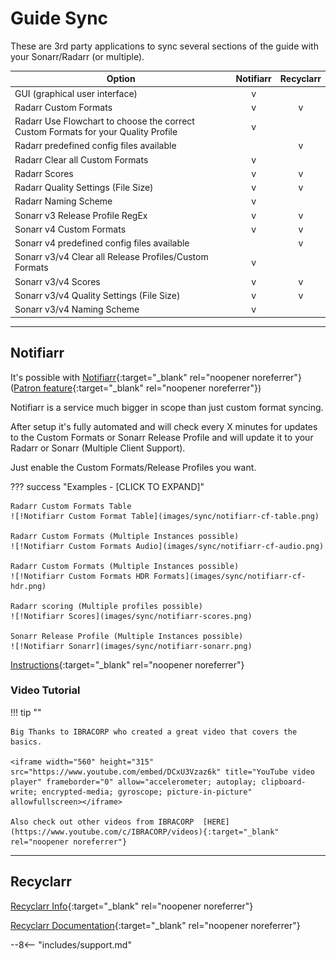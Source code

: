 # Guide Sync

These are 3rd party applications to sync several sections of the guide with your Sonarr/Radarr (or multiple).

| Option                                                                             | Notifiarr | Recyclarr |
| ---------------------------------------------------------------------------------- | :-------: | :-------: |
| GUI (graphical user interface)                                                     |     v     |           |
| Radarr Custom Formats                                                              |     v     |     v     |
| Radarr Use Flowchart to choose the correct Custom Formats for your Quality Profile |     v     |           |
| Radarr predefined config files available                                           |           |     v     |
| Radarr Clear all Custom Formats                                                    |     v     |           |
| Radarr Scores                                                                      |     v     |     v     |
| Radarr Quality Settings (File Size)                                                |     v     |     v     |
| Radarr Naming Scheme                                                               |     v     |           |
| Sonarr v3 Release Profile RegEx                                                    |     v     |     v     |
| Sonarr v4 Custom Formats                                                           |     v     |     v     |
| Sonarr v4 predefined config files available                                        |           |     v     |
| Sonarr v3/v4 Clear all Release Profiles/Custom Formats                             |     v     |           |
| Sonarr v3/v4 Scores                                                                |     v     |     v     |
| Sonarr v3/v4 Quality Settings (File Size)                                          |     v     |     v     |
| Sonarr v3/v4 Naming Scheme                                                         |     v     |           |

------

## Notifiarr

It's possible with [Notifiarr](https://notifiarr.com){:target="_blank" rel="noopener noreferrer"} ([Patron feature](https://notifiarr.wiki/FAQ#patron){:target="_blank" rel="noopener noreferrer"})

Notifiarr is a service much bigger in scope than just custom format syncing.

After setup it's fully automated and will check every X minutes for updates to the Custom Formats or Sonarr Release Profile and will update it to your Radarr or Sonarr (Multiple Client Support).

Just enable the Custom Formats/Release Profiles you want.

??? success "Examples - [CLICK TO EXPAND]"

    Radarr Custom Formats Table
    ![!Notifiarr Custom Format Table](images/sync/notifiarr-cf-table.png)

    Radarr Custom Formats (Multiple Instances possible)
    ![!Notifiarr Custom Formats Audio](images/sync/notifiarr-cf-audio.png)

    Radarr Custom Formats (Multiple Instances possible)
    ![!Notifiarr Custom Formats HDR Formats](images/sync/notifiarr-cf-hdr.png)

    Radarr scoring (Multiple profiles possible)
    ![!Notifiarr Scores](images/sync/notifiarr-scores.png)

    Sonarr Release Profile (Multiple Instances possible)
    ![!Notifiarr Sonarr](images/sync/notifiarr-sonarr.png)

[Instructions](https://notifiarr.wiki/en/Website/Integrations/Trash){:target="_blank" rel="noopener noreferrer"}

### Video Tutorial

!!! tip ""

    Big Thanks to IBRACORP who created a great video that covers the basics.

    <iframe width="560" height="315" src="https://www.youtube.com/embed/DCxU3Vzaz6k" title="YouTube video player" frameborder="0" allow="accelerometer; autoplay; clipboard-write; encrypted-media; gyroscope; picture-in-picture" allowfullscreen></iframe>

    Also check out other videos from IBRACORP  [HERE](https://www.youtube.com/c/IBRACORP/videos){:target="_blank" rel="noopener noreferrer"}

------

## Recyclarr

[Recyclarr Info](/Recyclarr/){:target="_blank" rel="noopener noreferrer"}

[Recyclarr Documentation](https://recyclarr.dev/wiki/){:target="_blank" rel="noopener noreferrer"}

--8<-- "includes/support.md"
